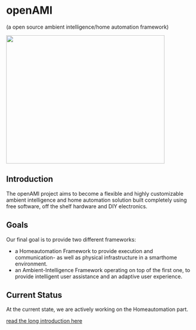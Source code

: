 # openAMI #

(a open source ambient intelligence/home automation framework)

<a href='http://www.youtube.com/watch?feature=player_embedded&v=MJspBPzruaw' target='_blank'><img src='http://img.youtube.com/vi/MJspBPzruaw/0.jpg' width='425' height=344 /></a>

## Introduction ##

The openAMI project aims to become a flexible and highly customizable ambient intelligence and home automation solution built completely using free software, off the shelf hardware and DIY electronics.


## Goals ##

Our final goal is to provide two different frameworks:
  * a Homeautomation Framework to provide execution and communication- as well as physical infrastructure in a smarthome environment.
  * an Ambient-Intelligence Framework operating on top of the first one, to provide intelligent user assistance and an adaptive user experience.

## Current Status ##

At the current state, we are actively working on the Homeautomation part.

[read the long introduction here](http://code.google.com/p/openami/wiki/Introduction)